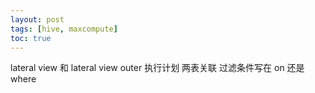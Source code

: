 ```yaml
---
layout: post
tags: [hive, maxcompute]
toc: true
---
```



lateral view 和 lateral view outer
执行计划 两表关联 过滤条件写在 on 还是 where
